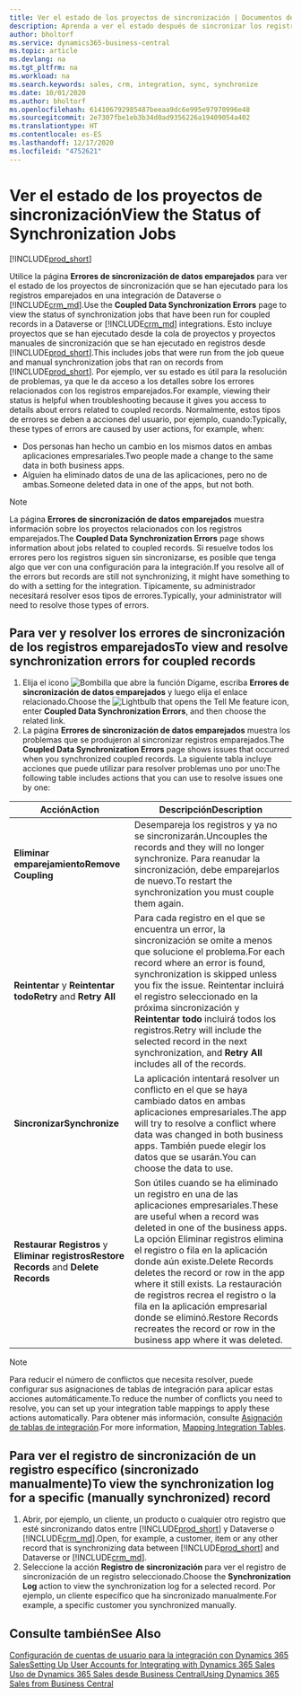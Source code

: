 ```yaml
---
title: Ver el estado de los proyectos de sincronización | Documentos de Microsoft
description: Aprenda a ver el estado después de sincronizar los registros emparejados.
author: bholtorf
ms.service: dynamics365-business-central
ms.topic: article
ms.devlang: na
ms.tgt_pltfrm: na
ms.workload: na
ms.search.keywords: sales, crm, integration, sync, synchronize
ms.date: 10/01/2020
ms.author: bholtorf
ms.openlocfilehash: 614106792985487beeaa9dc6e995e97970996e48
ms.sourcegitcommit: 2e7307fbe1eb3b34d0ad9356226a19409054a402
ms.translationtype: HT
ms.contentlocale: es-ES
ms.lasthandoff: 12/17/2020
ms.locfileid: "4752621"
---
```

# <a name="view-the-status-of-synchronization-jobs"></a><span data-ttu-id="4617c-103">Ver el estado de los proyectos de sincronización</span><span class="sxs-lookup"><span data-stu-id="4617c-103">View the Status of Synchronization Jobs</span></span>
[!INCLUDE[prod_short](includes/cc_data_platform_banner.md)]

<span data-ttu-id="4617c-104">Utilice la página **Errores de sincronización de datos emparejados** para ver el estado de los proyectos de sincronización que se han ejecutado para los registros emparejados en una integración de Dataverse o [!INCLUDE[crm_md](includes/crm_md.md)].</span><span class="sxs-lookup"><span data-stu-id="4617c-104">Use the **Coupled Data Synchronization Errors** page to view the status of synchronization jobs that have been run for coupled records in a Dataverse or [!INCLUDE[crm_md](includes/crm_md.md)] integrations.</span></span> <span data-ttu-id="4617c-105">Esto incluye proyectos que se han ejecutado desde la cola de proyectos y proyectos manuales de sincronización que se han ejecutado en registros desde [!INCLUDE[prod_short](includes/prod_short.md)].</span><span class="sxs-lookup"><span data-stu-id="4617c-105">This includes jobs that were run from the job queue and manual synchronization jobs that ran on records from [!INCLUDE[prod_short](includes/prod_short.md)].</span></span> <span data-ttu-id="4617c-106">Por ejemplo, ver su estado es útil para la resolución de problemas, ya que le da acceso a los detalles sobre los errores relacionados con los registros emparejados.</span><span class="sxs-lookup"><span data-stu-id="4617c-106">For example, viewing their status is helpful when troubleshooting because it gives you access to details about errors related to coupled records.</span></span> <span data-ttu-id="4617c-107">Normalmente, estos tipos de errores se deben a acciones del usuario, por ejemplo, cuando:</span><span class="sxs-lookup"><span data-stu-id="4617c-107">Typically, these types of errors are caused by user actions, for example, when:</span></span>  

* <span data-ttu-id="4617c-108">Dos personas han hecho un cambio en los mismos datos en ambas aplicaciones empresariales.</span><span class="sxs-lookup"><span data-stu-id="4617c-108">Two people made a change to the same data in both business apps.</span></span>
* <span data-ttu-id="4617c-109">Alguien ha eliminado datos de una de las aplicaciones, pero no de ambas.</span><span class="sxs-lookup"><span data-stu-id="4617c-109">Someone deleted data in one of the apps, but not both.</span></span>

> [!Note]
> <span data-ttu-id="4617c-110">La página **Errores de sincronización de datos emparejados** muestra información sobre los proyectos relacionados con los registros emparejados.</span><span class="sxs-lookup"><span data-stu-id="4617c-110">The **Coupled Data Synchronization Errors** page shows information about jobs related to coupled records.</span></span> <span data-ttu-id="4617c-111">Si resuelve todos los errores pero los registros siguen sin sincronizarse, es posible que tenga algo que ver con una configuración para la integración.</span><span class="sxs-lookup"><span data-stu-id="4617c-111">If you resolve all of the errors but records are still not synchronizing, it might have something to do with a setting for the integration.</span></span> <span data-ttu-id="4617c-112">Típicamente, su administrador necesitará resolver esos tipos de errores.</span><span class="sxs-lookup"><span data-stu-id="4617c-112">Typically, your administrator will need to resolve those types of errors.</span></span>   

<!--

> [!VIDEO https://go.microsoft.com/fwlink/?linkid=2098171]

-->

## <a name="to-view-and-resolve-synchronization-errors-for-coupled-records"></a><span data-ttu-id="4617c-113">Para ver y resolver los errores de sincronización de los registros emparejados</span><span class="sxs-lookup"><span data-stu-id="4617c-113">To view and resolve synchronization errors for coupled records</span></span>
1. <span data-ttu-id="4617c-114">Elija el icono ![Bombilla que abre la función Dígame](media/ui-search/search_small.png "Dígame qué desea hacer"), escriba **Errores de sincronización de datos emparejados** y luego elija el enlace relacionado.</span><span class="sxs-lookup"><span data-stu-id="4617c-114">Choose the ![Lightbulb that opens the Tell Me feature](media/ui-search/search_small.png "Tell me what you want to do") icon, enter **Coupled Data Synchronization Errors**, and then choose the related link.</span></span>
2. <span data-ttu-id="4617c-115">La página **Errores de sincronización de datos emparejados** muestra los problemas que se produjeron al sincronizar registros emparejados.</span><span class="sxs-lookup"><span data-stu-id="4617c-115">The **Coupled Data Synchronization Errors** page shows issues that occurred when you synchronized coupled records.</span></span> <span data-ttu-id="4617c-116">La siguiente tabla incluye acciones que puede utilizar para resolver problemas uno por uno:</span><span class="sxs-lookup"><span data-stu-id="4617c-116">The following table includes actions that you can use to resolve issues one by one:</span></span>

|<span data-ttu-id="4617c-117">Acción</span><span class="sxs-lookup"><span data-stu-id="4617c-117">Action</span></span>|<span data-ttu-id="4617c-118">Descripción</span><span class="sxs-lookup"><span data-stu-id="4617c-118">Description</span></span>|
|----|----|
|<span data-ttu-id="4617c-119">**Eliminar emparejamiento**</span><span class="sxs-lookup"><span data-stu-id="4617c-119">**Remove Coupling**</span></span>|<span data-ttu-id="4617c-120">Desempareja los registros y ya no se sincronizarán.</span><span class="sxs-lookup"><span data-stu-id="4617c-120">Uncouples the records and they will no longer synchronize.</span></span> <span data-ttu-id="4617c-121">Para reanudar la sincronización, debe emparejarlos de nuevo.</span><span class="sxs-lookup"><span data-stu-id="4617c-121">To restart the synchronization you must couple them again.</span></span> |
|<span data-ttu-id="4617c-122">**Reintentar** y **Reintentar todo**</span><span class="sxs-lookup"><span data-stu-id="4617c-122">**Retry** and **Retry All**</span></span>|<span data-ttu-id="4617c-123">Para cada registro en el que se encuentra un error, la sincronización se omite a menos que solucione el problema.</span><span class="sxs-lookup"><span data-stu-id="4617c-123">For each record where an error is found, synchronization is skipped unless you fix the issue.</span></span> <span data-ttu-id="4617c-124">Reintentar incluirá el registro seleccionado en la próxima sincronización y **Reintentar todo** incluirá todos los registros.</span><span class="sxs-lookup"><span data-stu-id="4617c-124">Retry will include the selected record in the next synchronization, and **Retry All** includes all of the records.</span></span>|
|<span data-ttu-id="4617c-125">**Sincronizar**</span><span class="sxs-lookup"><span data-stu-id="4617c-125">**Synchronize**</span></span>|<span data-ttu-id="4617c-126">La aplicación intentará resolver un conflicto en el que se haya cambiado datos en ambas aplicaciones empresariales.</span><span class="sxs-lookup"><span data-stu-id="4617c-126">The app will try to resolve a conflict where data was changed in both business apps.</span></span> <span data-ttu-id="4617c-127">También puede elegir los datos que se usarán.</span><span class="sxs-lookup"><span data-stu-id="4617c-127">You can choose the data to use.</span></span>|
|<span data-ttu-id="4617c-128">**Restaurar Registros** y **Eliminar registros**</span><span class="sxs-lookup"><span data-stu-id="4617c-128">**Restore Records** and **Delete Records**</span></span>|<span data-ttu-id="4617c-129">Son útiles cuando se ha eliminado un registro en una de las aplicaciones empresariales.</span><span class="sxs-lookup"><span data-stu-id="4617c-129">These are useful when a record was deleted in one of the business apps.</span></span> <span data-ttu-id="4617c-130">La opción Eliminar registros elimina el registro o fila en la aplicación donde aún existe.</span><span class="sxs-lookup"><span data-stu-id="4617c-130">Delete Records deletes the record or row in the app where it still exists.</span></span> <span data-ttu-id="4617c-131">La restauración de registros recrea el registro o la fila en la aplicación empresarial donde se eliminó.</span><span class="sxs-lookup"><span data-stu-id="4617c-131">Restore Records recreates the record or row in the business app where it was deleted.</span></span>|

> [!NOTE]
> <span data-ttu-id="4617c-132">Para reducir el número de conflictos que necesita resolver, puede configurar sus asignaciones de tablas de integración para aplicar estas acciones automáticamente.</span><span class="sxs-lookup"><span data-stu-id="4617c-132">To reduce the number of conflicts you need to resolve, you can set up your integration table mappings to apply these actions automatically.</span></span> <span data-ttu-id="4617c-133">Para obtener más información, consulte [Asignación de tablas de integración](admin-how-to-modify-table-mappings-for-synchronization.md#mapping-integration-tables).</span><span class="sxs-lookup"><span data-stu-id="4617c-133">For more information, [Mapping Integration Tables](admin-how-to-modify-table-mappings-for-synchronization.md#mapping-integration-tables).</span></span>

## <a name="to-view-the-synchronization-log-for-a-specific-manually-synchronized-record"></a><span data-ttu-id="4617c-134">Para ver el registro de sincronización de un registro específico (sincronizado manualmente)</span><span class="sxs-lookup"><span data-stu-id="4617c-134">To view the synchronization log for a specific (manually synchronized) record</span></span>
1. <span data-ttu-id="4617c-135">Abrir, por ejemplo, un cliente, un producto o cualquier otro registro que esté sincronizando datos entre [!INCLUDE[prod_short](includes/prod_short.md)] y Dataverse o [!INCLUDE[crm_md](includes/crm_md.md)].</span><span class="sxs-lookup"><span data-stu-id="4617c-135">Open, for example, a customer, item or any other record that is synchronizing data between [!INCLUDE[prod_short](includes/prod_short.md)] and Dataverse or [!INCLUDE[crm_md](includes/crm_md.md)].</span></span>
2. <span data-ttu-id="4617c-136">Seleccione la acción **Registro de sincronización** para ver el registro de sincronización de un registro seleccionado.</span><span class="sxs-lookup"><span data-stu-id="4617c-136">Choose the **Synchronization Log** action to view the synchronization log for a selected record.</span></span> <span data-ttu-id="4617c-137">Por ejemplo, un cliente específico que ha sincronizado manualmente.</span><span class="sxs-lookup"><span data-stu-id="4617c-137">For example, a specific customer you synchronized manually.</span></span>

## <a name="see-also"></a><span data-ttu-id="4617c-138">Consulte también</span><span class="sxs-lookup"><span data-stu-id="4617c-138">See Also</span></span>  
[<span data-ttu-id="4617c-139">Configuración de cuentas de usuario para la integración con Dynamics 365 Sales</span><span class="sxs-lookup"><span data-stu-id="4617c-139">Setting Up User Accounts for Integrating with Dynamics 365 Sales</span></span>](admin-setting-up-integration-with-dynamics-sales.md)  
[<span data-ttu-id="4617c-140">Uso de Dynamics 365 Sales desde Business Central</span><span class="sxs-lookup"><span data-stu-id="4617c-140">Using Dynamics 365 Sales from Business Central</span></span>](marketing-integrate-dynamicscrm.md)
